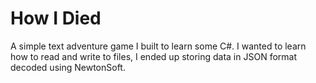 # How I Died
A simple text adventure game I built to learn some C#. I wanted to learn how to read and write to files, I ended up storing data in JSON format decoded using NewtonSoft.
